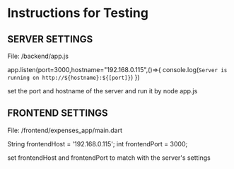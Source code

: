 # Instructions for Testing

## SERVER SETTINGS

File: /backend/app.js

app.listen(port=3000,hostname="192.168.0.115",()=>{
    console.log(`Server is running on http://${hostname}:${[port]}`)
})


set the port and hostname of the server and run it by node app.js

## FRONTEND SETTINGS

File: /frontend/expenses_app/main.dart

String frontendHost = '192.168.0.115';
int frontendPort = 3000;

set frontendHost and frontendPort to match with the server's settings